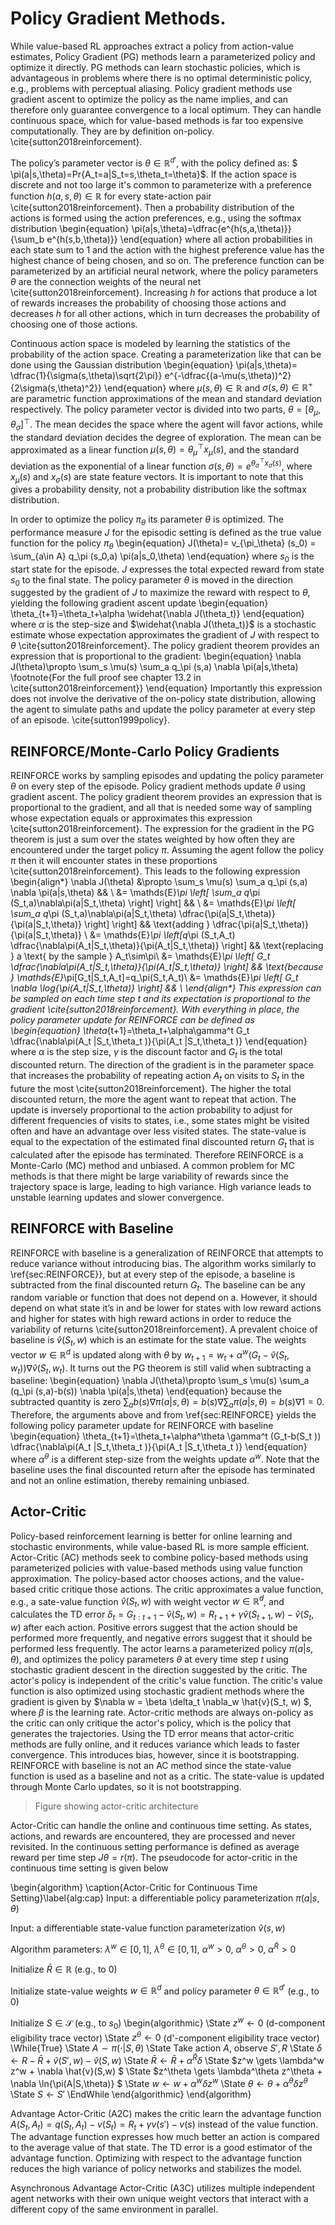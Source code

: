# Policy Gradient Methods.
While value-based RL approaches extract a policy from action-value estimates, Policy Gradient (PG) methods learn a parameterized policy and optimize it directly. 
PG methods can learn stochastic policies, which is advantageous in problems where there is no optimal deterministic policy, e.g., problems with perceptual aliasing. Policy gradient methods use gradient ascent to optimize the policy as the name implies, and can therefore only guarantee convergence to a local optimum. 
They can handle continuous space, which for value-based methods is far too expensive computationally. They are by definition on-policy. \cite{sutton2018reinforcement}. 



The policy’s parameter vector is $\theta\in \mathbb{R}^{d'}$, with the policy defined as: $ \pi(a|s,\theta)=Pr\{A_t=a|S_t=s,\theta_t=\theta\}$. If the action space is discrete and not too large it's common to parameterize with a preference function $h(a,s,\theta)\in\mathbb{R}$ for every state-action pair \cite{sutton2018reinforcement}. Then a probability distribution of the actions is formed using the action preferences, e.g., using the softmax distribution
\begin{equation}
\pi(a|s,\theta)=\dfrac{e^{h(s,a,\theta)}}{\sum_b e^{h(s,b,\theta)}} 
\end{equation}
where all action probabilities in each state sum to 1 and the action with the highest preference value has the highest chance of being chosen, and so on. 
The preference function can be parameterized by an artificial neural network, where the policy parameters $\theta$ are the connection weights of the neural net \cite{sutton2018reinforcement}. 
Increasing $h$ for actions that produce a lot of rewards increases the probability of choosing those actions and decreases $h$ for all other actions, which in turn decreases the probability of choosing one of those actions.

Continuous action space is modeled by learning the statistics of the probability of the action space. 
Creating a parameterization like that can be done using the Gaussian distribution
\begin{equation}
\pi(a|s,\theta)= \dfrac{1}{\sigma(s,\theta)\sqrt{2\pi}} e^{-\dfrac{(a-\mu(s,\theta))^2}{2\sigma(s,\theta)^2}}
\end{equation}
where $\mu(s,\theta)\in\mathbb{R}$ and $\sigma(s,\theta)\in\mathbb{R^+}$ are parametric function approximations of the mean and standard deviation respectively. 
The policy parameter vector is divided into two parts, $\theta = [\theta_\mu, \theta_\sigma]^\top$. 
The mean decides the space where the agent will favor actions, while the standard deviation decides the degree of exploration. 
The mean can be approximated as a linear function $\mu(s,\theta) = {\theta_\mu}^\top x_\mu(s)$, and the standard deviation as the exponential of a linear function $\sigma(s,\theta)=e^{{\theta_\sigma}^\top x_\sigma(s)}$, where $x_\mu(s)$ and $x_\sigma(s)$ are state feature vectors. 
It is important to note that this gives a probability density, not a probability distribution like the softmax distribution. 


In order to optimize the policy $\pi_\theta$ its parameter $\theta$ is optimized. 
The performance measure $J$ for the episodic setting is defined as the true value function for the policy $\pi_\theta$
\begin{equation}
J(\theta)= v_{\pi_\theta} (s_0) = \sum_{a\in A} q_\pi (s_0,a) \pi(a|s_0,\theta)
\end{equation}
where $s_0$ is the start state for the episode. $J$ expresses the total expected reward from state $s_0$ to the final state. 
The policy parameter $\theta$ is moved in the direction suggested by the gradient of $J$ to maximize the reward with respect to $\theta$, yielding the following gradient ascent update
\begin{equation}
\theta_{t+1}=\theta_t+\alpha \widehat{\nabla J(\theta_t)}
\end{equation}
where $\alpha$ is the step-size and $\widehat{\nabla J(\theta_t)}$ is a stochastic estimate whose expectation approximates the gradient of $J$ with respect to $\theta$ \cite{sutton2018reinforcement}. 
The policy gradient theorem provides an expression that is proportional to the gradient: 
\begin{equation}
\nabla J(\theta)\propto \sum_s \mu(s) \sum_a q_\pi (s,a) \nabla \pi(a|s,\theta) \footnote{For the full proof see chapter 13.2 in \cite{sutton2018reinforcement}}
\end{equation}
Importantly this expression does not involve the derivative of the on-policy state distribution, allowing the agent to simulate paths and update the policy parameter at every step of an episode. \cite{sutton1999policy}. 













## REINFORCE/Monte-Carlo Policy Gradients
REINFORCE works by sampling episodes and updating the policy parameter $\theta$ on every step of the episode. Policy gradient methods update $\theta$ using gradient ascent. The policy gradient theorem provides an expression that is proportional to the gradient, and all that is needed some way of sampling whose expectation equals or approximates this expression \cite{sutton2018reinforcement}. 
The expression for the gradient in the PG theorem is just a sum over the states weighted by how often they are encountered under the target policy $\pi$. Assuming the agent follow the policy $\pi$ then it will encounter states in these proportions \cite{sutton2018reinforcement}. This leads to the following expression
\begin{align*}
 \nabla J(\theta) &\propto \sum_s \mu(s) \sum_a q_\pi (s,a) \nabla \pi(a|s,\theta) && \\
 &= \mathds{E}_\pi \left[ \sum_a q_\pi (S_t,a)\nabla\pi(a|S_t,\theta) \right] \right] && \\
 &= \mathds{E}_\pi \left[ \sum_a q_\pi (S_t,a)\nabla\pi(a|S_t,\theta) \dfrac{\pi(a|S_t,\theta)}{\pi(a|S_t,\theta)} \right] \right] && \text{adding } \dfrac{\pi(a|S_t,\theta)}{\pi(a|S_t,\theta)} \\
 &= \mathds{E}_\pi \left[q_\pi (S_t,A_t) \dfrac{\nabla\pi(A_t|S_t,\theta)}{\pi(A_t|S_t,\theta)} \right] && \text{replacing } a \text{ by the sample } A_t\sim\pi\\
 &= \mathds{E}_\pi \left[ G_t \dfrac{\nabla\pi(A_t|S_t,\theta)}{\pi(A_t|S_t,\theta)} \right] && \text{because } \mathds{E}_\pi[G_t|S_t,A_t]=q_\pi(S_t,A_t)\\
 &= \mathds{E}_\pi \left[ G_t \nabla \log{\pi(A_t|S_t,\theta)} \right] && \\
\end{align*}
This expression can be sampled on each time step t and its expectation is proportional to the gradient \cite{sutton2018reinforcement}. 
With everything in place, the policy parameter update for REINFORCE can be defined as
\begin{equation}
\theta_{t+1}=\theta_t+\alpha\gamma^t G_t \dfrac{\nabla\pi(A_t |S_t,\theta_t )}{\pi(A_t |S_t,\theta_t )} 
\end{equation}
where $\alpha$ is the step size, $\gamma$ is the discount factor and $G_t$ is the total discounted return. 
The direction of the gradient is in the parameter space that increases the probability of repeating action $A_t$ on visits to $S_t$ in the future the most \cite{sutton2018reinforcement}. The higher the total discounted return, the more the agent want to repeat that action. The update is inversely proportional to the action probability to adjust for different frequencies of visits to states, i.e., some states might be visited often and have an advantage over less visited states. 
The state-value is equal to the expectation of the estimated final discounted return $G_t$ that is calculated after the episode has terminated. Therefore REINFORCE is a Monte-Carlo (MC) method and unbiased. 
A common problem for MC methods is that there might be large variability of rewards since the trajectory space is large, leading to high variance. 
High variance leads to unstable learning updates and slower convergence. 



## REINFORCE with Baseline
REINFORCE with baseline is a generalization of REINFORCE that attempts to reduce variance without introducing bias. The algorithm works similarly to \ref{sec:REINFORCE}}, but at every step of the episode, a baseline is subtracted from the final discounted return $G_t$. 
The baseline can be any random variable or function that does not depend on a. However, it should depend on what state it’s in and be lower for states with low reward actions and higher for states with high reward actions in order to reduce the variability of returns \cite{sutton2018reinforcement}.
A prevalent choice of baseline is $\hat{v}(S_t,w)$ which is an estimate for the state value. The weights vector $w\in \mathbb{R}^d$ is updated along with $\theta$ by $w_{t+1}=w_t+\alpha^w (G_t-\hat{v}(S_t,w_t ))\nabla\hat{v}(S_t,w_t )$. It turns out the PG theorem is still valid when subtracting a baseline: 
\begin{equation}
\nabla J(\theta)\propto \sum_s \mu(s) \sum_a (q_\pi (s,a)-b(s)) \nabla \pi(a|s,\theta) 
\end{equation}
because the subtracted quantity is zero $\sum_a b(s)\nabla\pi(a|s,\theta)=b(s)\nabla\sum_a \pi(a|s,\theta)=b(s)\nabla 1=0$. Therefore, the arguments above and from \ref{sec:REINFORCE} yields the following policy parameter update for REINFORCE with baseline 
\begin{equation}
\theta_{t+1}=\theta_t+\alpha^\theta \gamma^t (G_t-b(S_t )) \dfrac{\nabla\pi(A_t |S_t,\theta_t )}{\pi(A_t |S_t,\theta_t )} 
\end{equation}
where $\alpha^\theta$ is a different step-size from the weights update $\alpha^w$. Note that the baseline uses the final discounted return after the episode has terminated and not an online estimation, thereby remaining unbiased. 



## Actor-Critic
Policy-based reinforcement learning is better for online learning and stochastic environments, while value-based RL is more sample efficient. 
Actor-Critic (AC) methods seek to combine policy-based methods using parameterized policies with value-based methods using value function approximation. 
The policy-based actor chooses actions, and the value-based critic critique those actions. 
The critic approximates a value function, e.g., a sate-value function $\hat{v}(S_t, w)$ with weight vector $w\in\mathbb{R}^d$, and calculates the TD error $\delta_t = G_{t:t+1} - \hat{v}(S_t, w) = R_{t+1} + \gamma \hat{v}(S_{t+1}, w) - \hat{v}(S_t, w)$ after each action. 
Positive errors suggest that the action should be performed more frequently, and negative errors suggest that it should be performed less frequently. 
The actor learns a parameterized policy $\pi(a|s,\theta)$, and optimizes the policy parameters $\theta$ at every time step $t$ using stochastic gradient descent in the direction suggested by the critic. 
The actor's policy is independent of the critic's value function. 
The critic's value function is also optimized using stochastic gradient methods where the gradient is given by $\nabla w = \beta \delta_t \nabla_w \hat{v}(S_t, w) $, where $\beta$ is the learning rate. 
Actor-critic methods are always on-policy as the critic can only critique the actor's policy, which is the policy that generates the trajectories. 
Using the TD error means that actor-critic methods are fully online, and it reduces variance which leads to faster convergence. This introduces bias, however, since it is bootstrapping. 
REINFORCE with baseline is not an AC method since the state-value function is used as a baseline and not as a critic. The state-value is updated through Monte Carlo updates, so it is not bootstrapping. 


> Figure showing actor-critic architecture


Actor-Critic can handle the online and continuous time setting. 
As states, actions, and rewards are encountered, they are processed and never revisited. 
In the continuous setting performance is defined as average reward per time step $J{\theta} = r(\pi)$. 
The pseudocode for actor-critic in the continuous time setting is given below

\begin{algorithm}
\caption{Actor-Critic for Continuous Time Setting}\label{alg:cap}
Input: a differentiable policy parameterization $\pi(a|s, \theta)$ 

Input: a differentiable state-value function parameterization $\hat{v}(s, w)$

Algorithm parameters: $\lambda^w\in[0,1]$, $\lambda^\theta\in[0,1]$, $\alpha^w>0$, $\alpha^\theta>0$, $\alpha^{\bar{R}}>0$

Initialize $\bar{R}\in\mathbb{R}$ (e.g., to $0$)

Initialize state-value weights $w\in\mathbb{R}^d$ and policy parameter $\theta\in\mathbb{R}^{d'}$ (e.g., to $0$)

Initialize $S\in\mathcal{S}$ (e.g., to $s_0$)
\begin{algorithmic}
\State $z^w \gets 0$ (d-component eligibility trace vector)
\State $z^\theta \gets 0$ (d'-component eligibility trace vector)
\While{True}
 \State $A \sim \pi(\cdot |S, \theta)$
 \State Take action $A$, observe $S', R$
 \State $\delta \gets R - \bar{R} + \hat{v}(S', w) - \hat{v}(S, w)$
 \State $\bar{R} \gets \bar{R} + \alpha^{\bar{R}}\delta$
 \State $z^w \gets \lambda^w z^w + \nabla \hat{v}(S,w) $
 \State $z^\theta \gets \lambda^\theta z^\theta + \nabla \ln{\pi(A|S,\theta)} $
 \State $w \gets w + \alpha^w \delta z^w$
 \State $\theta \gets \theta + \alpha^\theta \delta z^\theta$
 \State $S \gets S'$
\EndWhile
\end{algorithmic}
\end{algorithm}



Advantage Actor-Critic (A2C) makes the critic learn the advantage function $A(S_t,A_t)=q(S_t,A_t)-v(S_t)=R_t + \gamma v(s') - v(s)$ instead of the value function. The advantage function expresses how much better an action is compared to the average value of that state. The TD error is a good estimator of the advantage function. 
Optimizing with respect to the advantage function reduces the high variance of policy networks and stabilizes the model. 

Asynchronous Advantage Actor-Critic (A3C) utilizes multiple independent agent networks with their own unique weight vectors that interact with a different copy of the same environment in parallel. 
